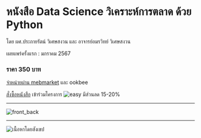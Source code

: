 # หนังสือ Data Science วิเคราะห์การตลาด ด้วย Python
โดย ผศ.ประกายรัตน์ วิเศษสงวน และ อาจารย์อมรวิทย์ วิเศษสงวน

เผยแพร่ครั้งแรก : มกราคม 2567   
### ราคา 350 บาท 


[จำหน่ายผ่าน mebmarket](https://www.mebmarket.com/ebook-280821-Data-Science-วิเคราะห์การตลาดด้วย-Python) และ ookbee   
   
   
[สั่งซื้อหนังสือ](https://www.mebmarket.com/ebook-280821-Data-Science-วิเคราะห์การตลาดด้วย-Python)
เข้าร่วมโครงการ  ![easy](https://github.com/prakayrat/MarketingAnalyticsWithPython/assets/51775195/b5f7a0b8-e0a3-4fb5-ae24-5af984e3cbaa)
มีส่วนลด 15-20%



---
![front_back](https://github.com/prakayrat/MarketingAnalyticsWithPython/assets/51775195/35c750a7-b39f-4a2b-8454-7aa270173060)


---
![เนื้อหาโดยสังเขป](https://github.com/prakayrat/MarketingAnalyticsWithPython/assets/51775195/9edc663d-6175-45bb-b67c-a208fead0467)
